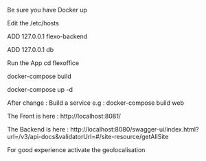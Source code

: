 Be sure you have Docker up

Edit the /etc/hosts

ADD  127.0.0.1       flexo-backend

ADD  127.0.0.1       db

Run the App
cd flexoffice

docker-compose build

docker-compose up -d

After change : 
Build a service
e.g : docker-compose build web

The Front is here :
http://localhost:8081/

The Backend is here :
http://localhost:8080/swagger-ui/index.html?url=/v3/api-docs&validatorUrl=#/site-resource/getAllSite




For good experience activate the geolocalisation


